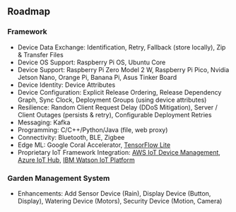 ## Roadmap

### Framework

- Device Data Exchange: Identification, Retry, Fallback (store locally), Zip & Transfer Files
- Device OS Support: Raspberry Pi OS, Ubuntu Core
- Device Support: Raspberry Pi Zero Model 2 W, Raspberry Pi Pico, Nvidia Jetson Nano, Orange Pi, Banana Pi, Asus Tinker Board
- Device Identity: Device Attributes
- Device Configuration: Explicit Release Ordering, Release Dependency Graph, Sync Clock, Deployment Groups (using device attributes)
- Resilience: Random Client Request Delay (DDoS Mitigation), Server / Client Outages (persists & retry), Configurable Deployment Retries
- Messaging: Kafka
- Programming: C/C++/Python/Java (file, web proxy)
- Connectivity: Bluetooth, BLE, Zigbee
- Edge ML: Google Coral Accelerator, [TensorFlow Lite](https://www.tensorflow.org/lite)
- Proprietary IoT Framework Integration: [AWS IoT Device Management](https://aws.amazon.com/iot-device-management/), [Azure IoT Hub](https://azure.microsoft.com/products/iot-hub), [IBM Watson IoT Platform](https://internetofthings.ibmcloud.com/)

### Garden Management System

- Enhancements: Add Sensor Device (Rain), Display Device (Button, Display), Watering Device (Motors), Security Device (Motion, Camera)